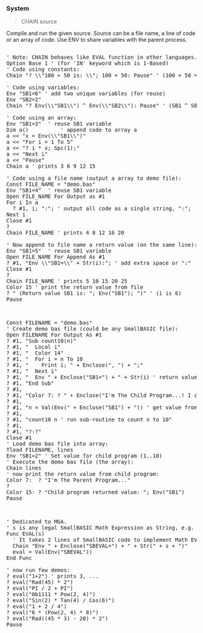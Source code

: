 ### System

> CHAIN source

Compile and run the given source. Source can be a file name, a line of code or an array of code. Use ENV to share variables with the parent process.

<pre>

' Note: CHAIN behaves like EVAL function in other languages.
Option Base 1 ' (for 'IN' keyword which is 1-Based)
' Code using constants:
Chain "? \\"100 + 50 is: \\"; 100 + 50: Pause" ' (100 + 50 = 150)

' Code using variables:
Env "SB1=6" ' add two unique variables (for reuse)
Env "SB2=2"
Chain "? Env(\\"SB1\\") ^ Env(\\"SB2\\"): Pause" ' (SB1 ^ SB2 = 36)

' Code using an array:
Env "SB1=3"  ' reuse SB1 variable
Dim a()          ' append code to array a
a << "x = Env(\\"SB1\\")"
a << "For i = 1 To 5"
a << "? i * x; Spc(1);"
a << "Next i"
a << "Pause"
Chain a ' prints 3 6 9 12 15

' Code using a file name (output a array to demo file):
Const FILE_NAME = "demo.bas"
Env "SB1=4"  ' reuse SB1 variable
Open FILE_NAME For Output as #1
For i In a
  ? #1, i; ":"; ' output all code as a single string, ":";
Next i
Close #1
?
Chain FILE_NAME ' prints 4 8 12 16 20

' Now append to file name a return value (on the same line):
Env "SB1=5"  ' reuse SB1 variable
Open FILE_NAME For Append As #1
? #1, "Env \\"SB1=\\" + Str(i):"; ' add extra space or ":"
Close #1
?
Chain FILE_NAME ' prints 5 10 15 20 25
Color 15 ' print the return value from file
? " (Return value SB1 is: "; Env("SB1"); ")" ' (i is 6)
Pause

</pre>

<pre>

Const FILENAME = "demo.bas"
' Create demo bas file (could be any SmallBASIC file):
Open FILENAME For Output As #1
? #1, "Sub count10(n)"
? #1, "  Local i"
? #1, "  Color 14"
? #1, "  For i = n To 10
? #1, "    Print i; " + Enclose(", ") + ";" 
? #1, "  Next i"
? #1, "  Env " + Enclose("SB1=") + " + Str(i) ' return value to parent
? #1, "End Sub"
? #1, 
? #1, "Color 7: ? " + Enclose("I'm The Child Program...! I can count!") + ": ?"
? #1, 
? #1, "n = Val(Env(" + Enclose("SB1") + ")) ' get value from parent"
? #1, 
? #1, "count10 n ' run sub-routine to count n to 10"
? #1, 
? #1, "?:?"
Close #1
' Load demo bas file into array:
Tload FILENAME, lines
Env "SB1=2" ' Set value for child program (1..10)
' Execute the demo bas file (the array):
Chain lines
' now print the return value from child program:
Color 7:  ? "I'm The Parent Program..."
?
Color 15: ? "Child program returned value: "; Env("SB1")
Pause

</pre>

<pre>

' Dedicated to MGA.
' s is any legal SmallBASIC Math Expression as String, e.g. "1 + 2 / 4"
Func EVAL(s)
  ' It takes 2 lines of SmallBASIC code to implement Math EVAL Function:
  Chain "Env " + Enclose("SBEVAL=") + " + Str(" + s + ")"
  eval = Val(Env("SBEVAL"))
End Func

' now run few demos:
? eval("1+2") ' prints 3, ...
? eval("Rad(45) * 2") 
? eval("PI / 2 + PI")
? eval("0b1111 * Pow(2, 4)")
? eval("Sin(2) * Tan(4) / Cos(6)")
? eval("1 + 2 / 4")
? eval("6 * (Pow(2, 4) * 8)")
? eval("Rad((45 * 3) - 20) * 2")
Pause

</pre>

